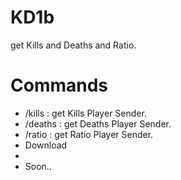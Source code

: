 # KD1b
get Kills and Deaths and Ratio.
# Commands
- /kills : get Kills Player Sender.
- /deaths : get Deaths Player Sender.
- /ratio : get Ratio Player Sender.
- Download
- 
- Soon..
